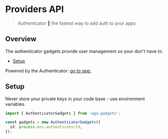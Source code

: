 # Providers API

> Authenticator 🏇 the fastest way to add auth to your apps

## Overview

The authenticator gadgets provide user management so your don't have to.

- [Setup](#Setup)

Powered by the Authenticator: *[go to app.](https://wga.windowgadgets.io)*

## Setup

Never store your private keys in your code base - use environment variables.

```ts
import { AuthenticatorGadgets } from 'wga-gadgets';

const gadgets = new AuthenticatorGadgets({
  id: process.env.authenticatorId,
});
```
